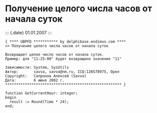Получение целого числа часов от начала суток
============================================

::: {.date}
01.01.2007
:::

    { **** UBPFD *********** by delphibase.endimus.com ****
    >> Получение целого числа часов от начала суток
     
    Возвращает целое число часов от начала суток.
    Пример: для "11:25:00" будет возвращено значение "11"
     
    Зависимости: System, SysUtils
    Автор:       savva, savva@nm.ru, ICQ:126578975, Орел
    Copyright:   Сапронов Алексей (Savva)
    Дата:        6 июня 2002 г.
    ***************************************************** }
     
    function GetСurrentHour: integer;
    begin
      result := Round(Time * 24);
    end;
